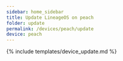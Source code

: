 ```yaml
---
sidebar: home_sidebar
title: Update LineageOS on peach
folder: update
permalink: /devices/peach/update
device: peach
---
```

{% include templates/device_update.md %}
